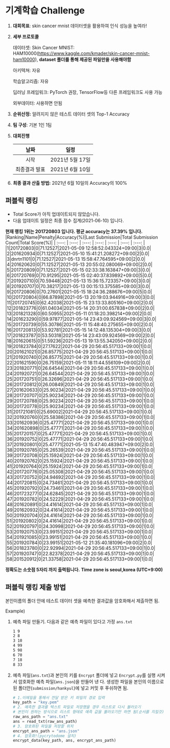 # **기계학습 Challenge**
1. **대회목표**: skin cancer mnist 데이터셋을 활용하여 인식 성능을 높여라!

2. **세부 프로토콜**

   데이터셋: Skin Cancer MNIST: HAM10000(https://www.kaggle.com/kmader/skin-cancer-mnist-ham10000), 
           **dataset 폴더를 통해 제공된 파일만을 사용해야함**

   아키텍쳐: 자유

   학습알고리즘: 자유

   딥러닝 프레임워크: PyTorch 권장, TensorFlow등 다른 프레임워크도 사용 가능

   외부데이터: 사용하면 안됨

3. **순위산정:** 알려지지 않은 테스트 데이터 셋의 Top-1 Accuracy

4. **팀 구성**: 기본 1인 1팀


5. **대회진행**

   |     날짜      |      일정       |
   | :-----------: | :-------------: |
   |     시작      | 2021년 5월 17일 |
   | 최종결과 발표 | 2021년 6월 10일  |

7. **최종 결과 산출 방법:** 2021년 6월 10일의 Accuracy의 100%


## 퍼블릭 랭킹

  
- Total Score가 아직 업데이트되지 않았습니다. 
 - 다음 업데이트 일정은 최종 점수 집계(2021-06-10) 입니다.
  
**현재 랭킹 1위는 201720803 입니다. 평균 accuracy는 37.39% 입니다.**
|Ranking|Name|Penalty|Accuracy(%)|Last Submission|Total Submission Count|Total Score(%)|
| :---: | :---: | :---: | :---: | :---: | :---: | :---: |
|1|201720803|0|71.12527|2021-05-09 12:58:52.043324+09:00|3|0.0|
|2|201620934|0|71.12527|2021-05-10 15:41:21.208272+09:00|2|0.0|
|3|dnrtn1101|0|71.12527|2021-05-13 15:58:47.764595+09:00|2|0.0|
|4|201620620|0|71.12527|2021-05-13 20:55:02.080069+09:00|2|0.0|
|5|201720809|0|71.12527|2021-05-15 02:33:38.163847+09:00|3|0.0|
|6|201720769|0|70.91295|2021-05-15 02:40:37.839892+09:00|5|0.0|
|7|201920710|0|70.59448|2021-05-13 15:36:15.723357+09:00|3|0.0|
|8|201920707|0|70.38217|2021-05-13 00:15:13.375585+09:00|3|0.0|
|9|201720806|0|70.27601|2021-05-15 18:24:36.288676+09:00|5|0.0|
|10|201720804|0|66.87898|2021-05-13 20:19:03.944916+09:00|3|0.0|
|11|201720745|0|62.42038|2021-05-15 23:13:33.805160+09:00|2|0.0|
|12|201823776|0|61.04034|2021-05-14 20:31:00.657838+09:00|2|0.0|
|13|201821328|0|60.50955|2021-05-11 01:18:20.398214+09:00|2|0.0|
|14|201623290|0|59.97877|2021-05-14 23:43:09.924569+09:00|3|0.0|
|15|201720739|0|55.30786|2021-05-11 15:48:40.275655+09:00|2|0.0|
|16|201720813|0|53.92781|2021-05-15 14:12:48.135304+09:00|3|0.0|
|17|201823787|0|53.50318|2021-05-14 23:43:09.924569+09:00|2|0.0|
|18|201620615|0|51.59236|2021-05-13 19:13:55.342050+09:00|2|0.0|
|19|201823784|0|27.17622|2021-04-29 20:56:45.517133+09:00|1|0.0|
|20|201621021|0|26.85775|2021-04-29 20:56:45.517133+09:00|1|0.0|
|21|201920740|0|26.85775|2021-04-29 20:56:45.517133+09:00|1|0.0|
|22|201621590|0|26.75159|2021-05-11 18:11:44.556109+09:00|2|0.0|
|23|201820771|0|26.64544|2021-04-29 20:56:45.517133+09:00|1|0.0|
|24|201920721|0|26.64544|2021-04-29 20:56:45.517133+09:00|1|0.0|
|25|201720751|0|26.32696|2021-04-29 20:56:45.517133+09:00|1|0.0|
|26|201720812|0|26.00849|2021-04-29 20:56:45.517133+09:00|1|0.0|
|27|201620633|0|25.90234|2021-04-29 20:56:45.517133+09:00|1|0.0|
|28|201720707|0|25.90234|2021-04-29 20:56:45.517133+09:00|1|0.0|
|29|201720788|0|25.90234|2021-04-29 20:56:45.517133+09:00|1|0.0|
|30|201720778|0|25.90234|2021-04-29 20:56:45.517133+09:00|1|0.0|
|31|201721081|0|25.69002|2021-04-29 20:56:45.517133+09:00|1|0.0|
|32|201920760|0|25.58386|2021-04-29 20:56:45.517133+09:00|1|0.0|
|33|201620936|0|25.47771|2021-04-29 20:56:45.517133+09:00|1|0.0|
|34|201620898|0|25.47771|2021-04-29 20:56:45.517133+09:00|1|0.0|
|35|201720157|0|25.47771|2021-04-29 20:56:45.517133+09:00|1|0.0|
|36|201920752|0|25.47771|2021-04-29 20:56:45.517133+09:00|1|0.0|
|37|201920801|0|25.47771|2021-05-13 15:47:40.483947+09:00|2|0.0|
|38|201920785|0|25.26539|2021-04-29 20:56:45.517133+09:00|1|0.0|
|39|201720708|0|25.15924|2021-04-29 20:56:45.517133+09:00|1|0.0|
|40|201920762|0|25.15924|2021-04-29 20:56:45.517133+09:00|1|0.0|
|41|201920764|0|25.15924|2021-04-29 20:56:45.517133+09:00|1|0.0|
|42|201720776|0|25.05308|2021-04-29 20:56:45.517133+09:00|1|0.0|
|43|201720752|0|24.94692|2021-04-29 20:56:45.517133+09:00|1|0.0|
|44|201720815|0|24.73461|2021-04-29 20:56:45.517133+09:00|1|0.0|
|45|201920792|0|24.73461|2021-04-29 20:56:45.517133+09:00|1|0.0|
|46|201723277|0|24.62845|2021-04-29 20:56:45.517133+09:00|1|0.0|
|47|201920782|0|24.52229|2021-04-29 20:56:45.517133+09:00|1|0.0|
|48|201620891|0|24.41614|2021-04-29 20:56:45.517133+09:00|1|0.0|
|49|201620932|0|24.41614|2021-04-29 20:56:45.517133+09:00|1|0.0|
|50|201920704|0|24.41614|2021-04-29 20:56:45.517133+09:00|1|0.0|
|51|201920802|0|24.41614|2021-04-29 20:56:45.517133+09:00|1|0.0|
|52|201920797|0|24.30998|2021-04-29 20:56:45.517133+09:00|1|0.0|
|53|201920753|0|23.99151|2021-04-29 20:56:45.517133+09:00|1|0.0|
|54|201921085|0|23.99151|2021-04-29 20:56:45.517133+09:00|1|0.0|
|55|201920784|0|23.99151|2021-05-12 21:35:40.181096+09:00|2|0.0|
|56|201823780|0|22.92994|2021-04-29 20:56:45.517133+09:00|1|0.0|
|57|201920747|0|22.82378|2021-04-29 20:56:45.517133+09:00|1|0.0|
|58|201520912|0|21.33758|2021-04-29 20:56:45.517133+09:00|1|0.0|


**정확도는 소숫점 5자리 까지 출력됩니다.**
**Time zone is seoul,korea (UTC+9:00)**
## 퍼블릭 랭킹 제출 방법

본인이름의 폴더 안에 테스트 데이터 셋을 예측한 결과값을 암호화해서 제출하면 됨.

Example) 

1. 예측 파일 만들기. 다음과 같은 예측 파일이 있다고 가정 `ans.txt`

   ```tex
   1 9
   2 8
   3 10
   4 99
   5 98
   6 70
   7 18
   8 33
   ```

2. 예측 파일(`ans.txt`)과 본인의 키를 `Encrypt` 폴더에 넣고 `Encrypt.py`를 실행 시켜서 암호화한 예측 파일(`ans.json`)을 만들어 낸 다. 생성한 파일을 본인의 이름으로 된 폴더안(`submission/hankyul`)에 넣고 커밋 후 푸쉬하면 됨.

   ```python
   # 1.이메일을 통해서 전달 받은 키 파일의 경로 입력
   key_path = "key.pem"
   # 2. 예측한 결과를 텍스트 파일로 저장했을 경우 리스트로 다시 불러오기
   # 본인이 원하는 방식으로 리스트 형태로 예측 값을 불러오기만 하면 됨(순서를 지킬것)
   raw_ans_path = "ans.txt"
   ans = read_txt(raw_ans_path)
   # 3. 암호화된 파일을 저장할 위치
   encrypt_ans_path = "ans.json"
   # 4. 암호화!(pycrytodome 설치)
   encrypt_data(key_path, ans, encrypt_ans_path)
   ```




